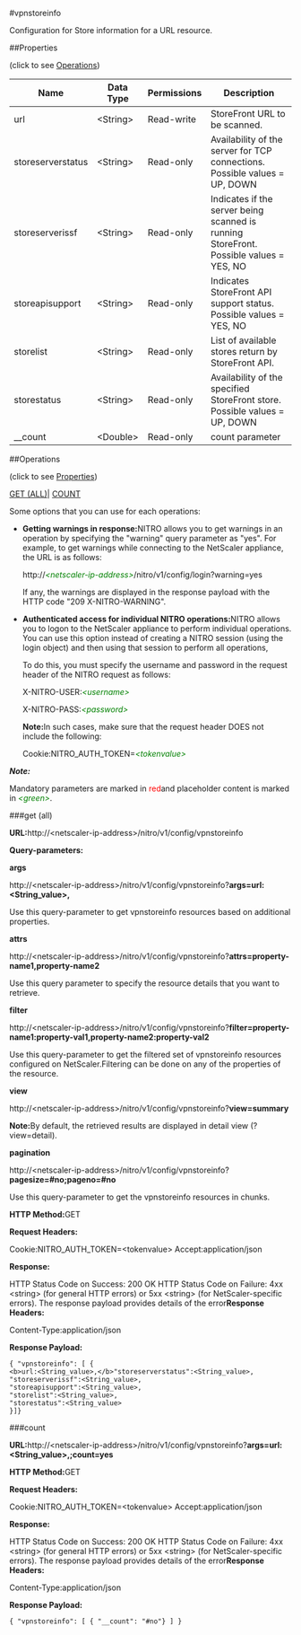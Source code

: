 #vpnstoreinfo

Configuration for Store information for a URL resource.


##Properties 
<span>(click to see [Operations](#opera))</span>


<table><thead><tr><th>Name</th><th>Data Type</th><th>Permissions</th><th>Description</th></tr></thead><tbody><tr><td>url</td><td>&lt;String></td><td>Read-write</td><td>StoreFront URL to be scanned.</td></tr><tr><td>storeserverstatus</td><td>&lt;String></td><td>Read-only</td><td>Availability of the server for TCP connections.<br>Possible values = UP, DOWN</td></tr><tr><td>storeserverissf</td><td>&lt;String></td><td>Read-only</td><td>Indicates if the server being scanned is running StoreFront.<br>Possible values = YES, NO</td></tr><tr><td>storeapisupport</td><td>&lt;String></td><td>Read-only</td><td>Indicates StoreFront API support status.<br>Possible values = YES, NO</td></tr><tr><td>storelist</td><td>&lt;String></td><td>Read-only</td><td>List of available stores return by StoreFront API.</td></tr><tr><td>storestatus</td><td>&lt;String></td><td>Read-only</td><td>Availability of the specified StoreFront store.<br>Possible values = UP, DOWN</td></tr><tr><td>__count</td><td>&lt;Double></td><td>Read-only</td><td>count parameter</td></tr></tbody></table>
##Operations 
<span>(click to see [Properties](#prope))</span>


[GET (ALL)](#ge)| [COUNT](#)


Some options that you can use for each operations:
<ul><li><p><b>Getting warnings in response:</b>NITRO allows you to get warnings in an operation by specifying the "warning" query parameter as "yes". For example, to get warnings while connecting to the NetScaler appliance, the URL is as follows:</p><p>http://<span style="color:green;font-style:italic;">&lt;netscaler-ip-address&gt;</span>/nitro/v1/config/login?warning=yes</p><p>If any, the warnings are displayed in the response payload with the HTTP code "209 X-NITRO-WARNING".</p></li><li><p><b>Authenticated access for individual NITRO operations:</b>NITRO allows you to logon to the NetScaler appliance to perform individual operations. You can use this option instead of creating a NITRO session (using the login object) and then using that session to perform all operations,</p><p>To do this, you must specify the username and password in the request header of the NITRO request as follows:</p><p>X-NITRO-USER:<span style="color:green;font-style:italic;">&lt;username&gt;</span></p><p>X-NITRO-PASS:<span style="color:green;font-style:italic;">&lt;password&gt;</span></p><p><b>Note:</b>In such cases, make sure that the request header DOES not include the following:</p><p>Cookie:NITRO_AUTH_TOKEN=<span style="color:green;font-style:italic;">&lt;tokenvalue&gt;</span></p></li></ul>



***Note:*** 
Mandatory parameters are marked in <span style="color:#FF0000;">red</span>and placeholder content is marked in <span style="color:green;font-style:italic">&lt;green&gt;</span>.

###get (all)



<b>URL:</b>http://&lt;netscaler-ip-address&gt;/nitro/v1/config/vpnstoreinfo
<b>Query-parameters:</b>
<b>args</b>
http://&lt;netscaler-ip-address&gt;/nitro/v1/config/vpnstoreinfo?<b>args=<b>url:&lt;String_value&gt;,</b></b>
Use this query-parameter to get vpnstoreinfo resources based on additional properties.


<b>attrs</b>
http://&lt;netscaler-ip-address&gt;/nitro/v1/config/vpnstoreinfo?<b>attrs=property-name1,property-name2</b>
Use this query parameter to specify the resource details that you want to retrieve.


<b>filter</b>
http://&lt;netscaler-ip-address&gt;/nitro/v1/config/vpnstoreinfo?<b>filter=property-name1:property-val1,property-name2:property-val2</b>
Use this query-parameter to get the filtered set of vpnstoreinfo resources configured on NetScaler.Filtering can be done on any of the properties of the resource.


<b>view</b>
http://&lt;netscaler-ip-address&gt;/nitro/v1/config/vpnstoreinfo?<b>view=summary</b>
<b>Note:</b>By default, the retrieved results are displayed in detail view (?view=detail).


<b>pagination</b>
http://&lt;netscaler-ip-address&gt;/nitro/v1/config/vpnstoreinfo?<b>pagesize=#no;pageno=#no</b>
Use this query-parameter to get the vpnstoreinfo resources in chunks.



<b>HTTP Method:</b>GET
<b>Request Headers:</b>

Cookie:NITRO_AUTH_TOKEN=&lt;tokenvalue&gt;Accept:application/json

<b>Response:</b>
HTTP Status Code on Success: 200 OKHTTP Status Code on Failure: 4xx &lt;string&gt; (for general HTTP errors) or 5xx &lt;string&gt; (for NetScaler-specific errors). The response payload provides details of the error<b>Response Headers:</b>

Content-Type:application/json

<b>Response Payload: </b>```{ "vpnstoreinfo": [ {<b>url:<String_value>,</b>"storeserverstatus":<String_value>,"storeserverissf":<String_value>,"storeapisupport":<String_value>,"storelist":<String_value>,"storestatus":<String_value>}]}```



###count



<b>URL:</b>http://&lt;netscaler-ip-address&gt;/nitro/v1/config/vpnstoreinfo?<b>args=<b>url:&lt;String_value&gt;,</b>;count=yes</b>
<b>HTTP Method:</b>GET
<b>Request Headers:</b>

Cookie:NITRO_AUTH_TOKEN=&lt;tokenvalue&gt;Accept:application/json

<b>Response:</b>
HTTP Status Code on Success: 200 OKHTTP Status Code on Failure: 4xx &lt;string&gt; (for general HTTP errors) or 5xx &lt;string&gt; (for NetScaler-specific errors). The response payload provides details of the error<b>Response Headers:</b>

Content-Type:application/json

<b>Response Payload: </b>```{ "vpnstoreinfo": [ { "__count": "#no"} ] }```




